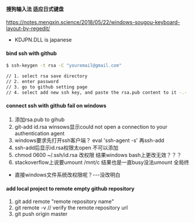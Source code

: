 #### 搜狗输入法 适应日式键盘
https://notes.mengxin.science/2018/05/22/windows-sougou-keyboard-layout-by-regedit/
- KDJPN.DLL is japanese

#### bind ssh with github
```sh
$ ssh-keygen -t rsa -C "youremail@gmail.com"

// 1. select rsa save directory
// 2. enter password
// 3. go to github setting page
// 4. select add new ssh key, and paste the rsa.pub content to it -.-
```

#### connect ssh with github fail on windows
1. 添加rsa.pub to gihub
2. git-add id.rsa winsows显示could not open a connection to your authentication agent
3. windows要求先打开ssh客户端？ eval 'ssh-agent -s' 再ssh-add
4. ssh-add后显示id.rsa权限太open 不可以添加
5. chmod 0600 ~/.ssh/id.rsa 改权限 结果windows bash上更改无效？？？
6. stackoverflow上说要umount /mnt/c 结果也是一直busy没法umount 全局终

- 直接windows文件系统改权限呢？---没改明白

#### add local project to remote empty github repository
1. git add remote "remote repository name"
2. git remote -v  // verify the remote repository url
3. git push origin master
